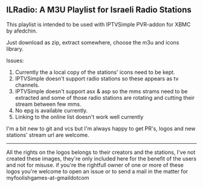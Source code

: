 ILRadio: A M3U Playlist for Israeli Radio Stations
---------------------------------------------------

This playlist is intended to be used with IPTVSimple PVR-addon for XBMC by afedchin.

Just download as zip, extract somewhere, choose the m3u and icons library.


Issues:
1. Currently the a local copy of the stations' icons need to be kept.
2. IPTVSimple doesn't support radio stations so these appears as tv channels.
3. IPTVSimple doesn't support asx & asp so the mms strams need to be extracted 
   and some of those radio stations are rotating and cutting their stream between few mms.
4. No epg is available currently.
5. Linking to the online list doesn't work well currently


I'm a bit new to git and vcs but I'm always happy to get PR's,
logos and new stations' stream url are welcome.


-----------------------------------------------------------------------------

All the rights on the logos belongs to their creators and the stations,
I've not created these images, they're only included here for the benefit of the users and not for misuse.
if you're the rightfull owner of one or more of these logos you're welcome to open an issue or to send a mail in the matter for myfoolishgames-at-gmaildotcom

